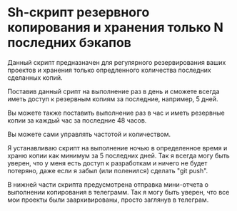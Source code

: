# Sh-скрипт резервного копирования и хранения только N последних бэкапов

Данный скрипт предназначен для регулярного резервирования ваших проектов и хранения только опредленного количества последних сделанных копий.

Поставив данный срипт на выполнение раз в день и сможете всегда иметь доступ к резервным копиям за последние, например, 5 дней.

Вы можете также поставить выполнение раз в час и иметь резервные копии за каждый час за последние 48 часов.

Вы можете сами управлять частотой и количеством.

Я устанавливаю скрипт на выполнение ночью в определенное время и храню копии как минимум за 5 последних дней. Так я всегда могу быть уверен, что у меня есть доступ к разработкам и ничего не будет потеряно, даже если я забыл (или поленился) сделать "git push".

В нижней части скрипта предусмотрена отправка мини-отчета о выполнении копирования в телеграмм. Так я могу быть уверен, что все мои проекты были заархивированы, просто заглянув в телеграм.
  
